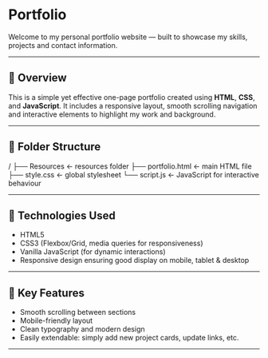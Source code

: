 # Portfolio

Welcome to my personal portfolio website — built to showcase my skills, projects and contact information.

---

## 🚀 Overview

This is a simple yet effective one-page portfolio created using **HTML**, **CSS**, and **JavaScript**. It includes a responsive layout, smooth scrolling navigation and interactive elements to highlight my work and background.

---

## 📂 Folder Structure

/
├── Resources ← resources folder
├── portfolio.html ← main HTML file
├── style.css ← global stylesheet
└── script.js ← JavaScript for interactive behaviour

---

## 🧰 Technologies Used

- HTML5  
- CSS3 (Flexbox/Grid, media queries for responsiveness)  
- Vanilla JavaScript (for dynamic interactions)  
- Responsive design ensuring good display on mobile, tablet & desktop  

---

## 🎯 Key Features

- Smooth scrolling between sections  
- Mobile-friendly layout  
- Clean typography and modern design  
- Easily extendable: simply add new project cards, update links, etc.  

---